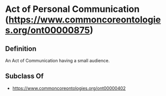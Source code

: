 # Act of Personal Communication (https://www.commoncoreontologies.org/ont00000875)

## Definition
An Act of Communication having a small audience.

## Subclass Of
- https://www.commoncoreontologies.org/ont00000402

